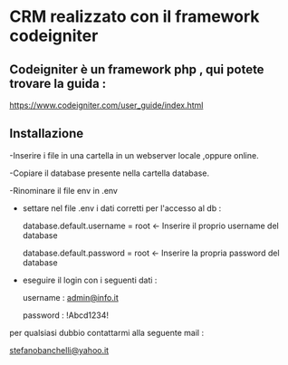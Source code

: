 # CRM realizzato con il framework codeigniter

## Codeigniter è un framework php , qui potete trovare la guida :


https://www.codeigniter.com/user_guide/index.html



## Installazione

-Inserire i file in una cartella in un webserver locale ,oppure online.

-Copiare il database presente nella cartella database. 

-Rinominare il file env  in .env 

- settare nel file .env i dati corretti per l'accesso al db :

	database.default.username = root <- Inserire il proprio username del database
	
	database.default.password = root <- Inserire la propria password del database

- eseguire il login con i seguenti dati :
	
	username : admin@info.it
	
	password : !Abcd1234!
	
per qualsiasi dubbio contattarmi alla seguente mail :

stefanobanchelli@yahoo.it


